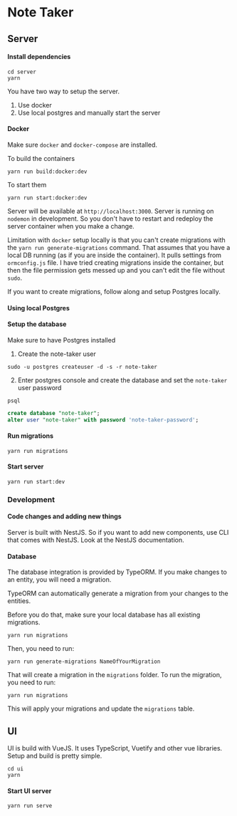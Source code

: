 # Note Taker

## Server

#### Install dependencies

```shell
cd server
yarn
```

You have two way to setup the server.

1. Use docker
2. Use local postgres and manually start the server

#### Docker

Make sure `docker` and `docker-compose` are installed.

To build the containers

```shell
yarn run build:docker:dev
```

To start them

```shell
yarn run start:docker:dev
```

Server will be available at `http://localhost:3000`.
Server is running on `nodemon` in development. So you don't have to restart and redeploy the server container when you make a change.

Limitation with `docker` setup locally is that you can't create migrations with the `yarn run generate-migrations` command. That assumes that you have a local DB running (as if you are inside the container). It pulls settings from `ormconfig.js` file. I have tried creating migrations inside the container, but then the file permission gets messed up and you can't edit the file without `sudo`.

If you want to create migrations, follow along and setup Postgres locally.

#### Using local Postgres

####  Setup the database

Make sure to have Postgres installed

1. Create the note-taker user

```shell
sudo -u postgres createuser -d -s -r note-taker
```

2. Enter postgres console and create the database and set the `note-taker` user password

```
psql
```

```sql
create database "note-taker";
alter user "note-taker" with password 'note-taker-password';
```

#### Run migrations

```shell
yarn run migrations
```

#### Start server

```shell
yarn run start:dev
```

### Development

#### Code changes and adding new things

Server is built with NestJS. So if you want to add new components, use CLI that comes with NestJS. Look at the NestJS documentation.

#### Database

The database integration is provided by TypeORM. If you make changes to an entity, you will need a migration.

TypeORM can automatically generate a migration from your changes to the entities.

Before you do that, make sure your local database has all existing migrations.

```shell
yarn run migrations
```

Then, you need to run:

```shell
yarn run generate-migrations NameOfYourMigration
```

That will create a migration in the `migrations` folder. To run the migration, you need to run:

```shell
yarn run migrations
```

This will apply your migrations and update the `migrations` table.

## UI

UI is build with VueJS. It uses TypeScript, Vuetify and other vue libraries. Setup and build is pretty simple.

```
cd ui
yarn
```

#### Start UI server

```shell
yarn run serve
```
